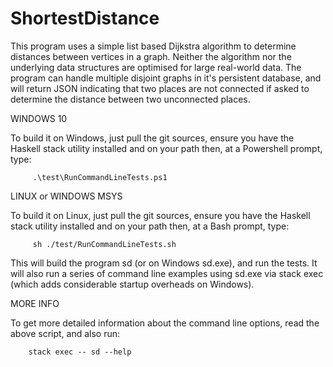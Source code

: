 # ShortestDistance

This program uses a simple list based Dijkstra algorithm to determine distances between vertices in a graph.  Neither the algorithm nor the underlying data structures are optimised for large real-world data.  The program can handle multiple disjoint graphs in it's persistent database, and will return JSON indicating that two places are not connected if asked to determine the distance between two unconnected places.

WINDOWS 10

To build it on Windows, just pull the git sources, ensure you have the Haskell stack utility installed and on your path then, at a Powershell prompt, type:

         .\test\RunCommandLineTests.ps1

LINUX or WINDOWS MSYS

To build it on Linux, just pull the git sources, ensure you have the Haskell stack utility installed and on your path then, at a Bash prompt, type:

         sh ./test/RunCommandLineTests.sh

This will build the program sd (or on Windows sd.exe), and run the tests.  It will also run a series of command line examples using sd.exe via stack exec (which adds considerable startup overheads on Windows).

MORE INFO

To get more detailed information about the command line options, read the above script, and also run:

        stack exec -- sd --help
